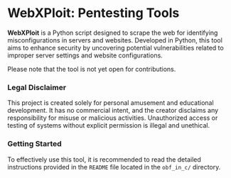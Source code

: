 
# WebXPloit: Pentesting Tools

**WebXPloit** is a Python script designed to scrape the web for identifying misconfigurations in servers and websites. Developed in Python, this tool aims to enhance security by uncovering potential vulnerabilities related to improper server settings and website configurations.

Please note that the tool is not yet open for contributions.

### Legal Disclaimer

This project is created solely for personal amusement and educational development. It has no commercial intent, and the creator disclaims any responsibility for misuse or malicious activities. Unauthorized access or testing of systems without explicit permission is illegal and unethical.

### Getting Started

To effectively use this tool, it is recommended to read the detailed instructions provided in the `README` file located in the `obf_in_c/` directory.
